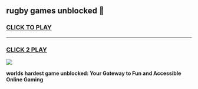 
## rugby games unblocked 👋
<h3>
<a href="https://premium.freeplayer.one?title=rugby_games_unblocked&ref=13F">CLICK TO PLAY</a></h3>
<hr>

<h3>
<a href="https://premium.freeplayer.one?title=rugby_games_unblocked&ref=13F">CLICK 2 PLAY</a>
  
</h3>

<a href="https://premium.freeplayer.one?title=rugby_games_unblocked&ref=12F/"><img src="https://clearcache.store/games.png"></a>


**worlds hardest game unblocked: Your Gateway to Fun and Accessible Online Gaming**
